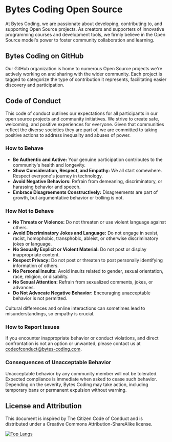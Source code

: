 # Bytes Coding Open Source

At Bytes Coding, we are passionate about developing, contributing to, and supporting Open Source projects. As creators and supporters of innovative programming courses and development tools, we firmly believe in the Open Source model's power to foster community collaboration and learning.

## Bytes Coding on GitHub

Our GitHub organization is home to numerous Open Source projects we're actively working on and sharing with the wider community. Each project is tagged to categorize the type of contribution it represents, facilitating easier discovery and participation.

## Code of Conduct

This code of conduct outlines our expectations for all participants in our open source projects and community initiatives. We strive to create safe, welcoming, and positive experiences for everyone. Given that communities reflect the diverse societies they are part of, we are committed to taking positive actions to address inequality and abuses of power.

### How to Behave

- **Be Authentic and Active:** Your genuine participation contributes to the community's health and longevity.
- **Show Consideration, Respect, and Empathy:** We all start somewhere. Respect everyone's journey in technology.
- **Avoid Negative Behaviors:** Refrain from demeaning, discriminatory, or harassing behavior and speech.
- **Embrace Disagreements Constructively:** Disagreements are part of growth, but argumentative behavior or trolling is not.

### How Not to Behave

- **No Threats or Violence:** Do not threaten or use violent language against others.
- **Avoid Discriminatory Jokes and Language:** Do not engage in sexist, racist, homophobic, transphobic, ableist, or otherwise discriminatory jokes or language.
- **No Sexually Explicit or Violent Material:** Do not post or display inappropriate content.
- **Respect Privacy:** Do not post or threaten to post personally identifying information of others.
- **No Personal Insults:** Avoid insults related to gender, sexual orientation, race, religion, or disability.
- **No Sexual Attention:** Refrain from sexualized comments, jokes, or advances.
- **Do Not Advocate Negative Behavior:** Encouraging unacceptable behavior is not permitted.

Cultural differences and online interactions can sometimes lead to misunderstandings, so empathy is crucial.

### How to Report Issues

If you encounter inappropriate behavior or conduct violations, and direct confrontation is not an option or unwanted, please contact us at codeofconduct@bytes-coding.com.

### Consequences of Unacceptable Behavior

Unacceptable behavior by any community member will not be tolerated. Expected compliance is immediate when asked to cease such behavior. Depending on the severity, Bytes Coding may take action, including temporary bans or permanent expulsion without warning.

## License and Attribution

This document is inspired by The Citizen Code of Conduct and is distributed under a Creative Commons Attribution-ShareAlike license.


[![Top Langs](https://github-readme-stats.vercel.app/api/top-langs/?username=carinaschoppe&layout=compact&theme=github_dark&langs_count=8)](https://github.com/anuraghazra/github-readme-stats)


